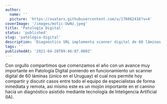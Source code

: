 ```yaml
---
author:
  name: ''
  picture: 'https://avatars.githubusercontent.com/u/176062416?v=4'
coverImage: '/images/motic-UwNz.jpeg'
title: 'Patología Digital'
status: 'published'
slug: 'patologia-digital'
description: 'Diagnóstico SRL implementa scanner digital de 60 láminas, único en Uruguay, avanzando hacia diagnósticos asistidos por IA.'
tags: ''
publishedAt: '2021-04-28T09:46:07.000Z'
---
```


Con orgullo compartimos que comenzamos el año con un avance muy importante en Patología Digital poniendo en funcionamiento un scanner digital de 60 láminas (único en el Uruguay) el cual nos permite hoy compartir y discutir casos entre todo el equipo de especialistas de forma inmediata y remota, asi mismo este es un mojón importante en el camino hacia un diagnóstico asistido mediante tecnología de Inteligencia Artificial (IA).
